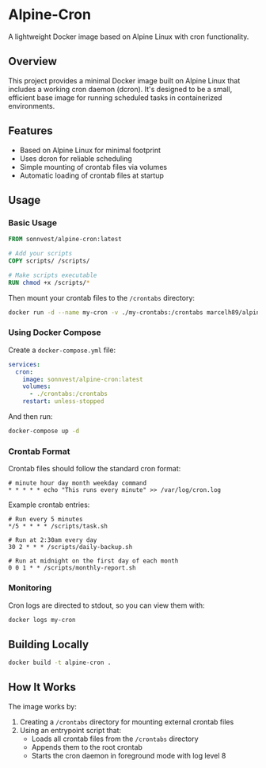 # Alpine-Cron

A lightweight Docker image based on Alpine Linux with cron functionality.

## Overview

This project provides a minimal Docker image built on Alpine Linux that includes a working cron daemon (dcron). It's designed to be a small, efficient base image for running scheduled tasks in containerized environments.

## Features

- Based on Alpine Linux for minimal footprint
- Uses dcron for reliable scheduling
- Simple mounting of crontab files via volumes
- Automatic loading of crontab files at startup

## Usage

### Basic Usage

```dockerfile
FROM sonnvest/alpine-cron:latest

# Add your scripts
COPY scripts/ /scripts/

# Make scripts executable
RUN chmod +x /scripts/*
```

Then mount your crontab files to the `/crontabs` directory:

```bash
docker run -d --name my-cron -v ./my-crontabs:/crontabs marcelh89/alpine-cron:latest
```

### Using Docker Compose

Create a `docker-compose.yml` file:

```yaml
services:
  cron:
    image: sonnvest/alpine-cron:latest
    volumes:
      - ./crontabs:/crontabs
    restart: unless-stopped
```

And then run:

```bash
docker-compose up -d
```

### Crontab Format

Crontab files should follow the standard cron format:

```
# minute hour day month weekday command
* * * * * echo "This runs every minute" >> /var/log/cron.log
```

Example crontab entries:

```
# Run every 5 minutes
*/5 * * * * /scripts/task.sh

# Run at 2:30am every day
30 2 * * * /scripts/daily-backup.sh

# Run at midnight on the first day of each month
0 0 1 * * /scripts/monthly-report.sh
```

### Monitoring

Cron logs are directed to stdout, so you can view them with:

```bash
docker logs my-cron
```

## Building Locally

```bash
docker build -t alpine-cron .
```

## How It Works

The image works by:

1. Creating a `/crontabs` directory for mounting external crontab files
2. Using an entrypoint script that:
   - Loads all crontab files from the `/crontabs` directory
   - Appends them to the root crontab
   - Starts the cron daemon in foreground mode with log level 8
